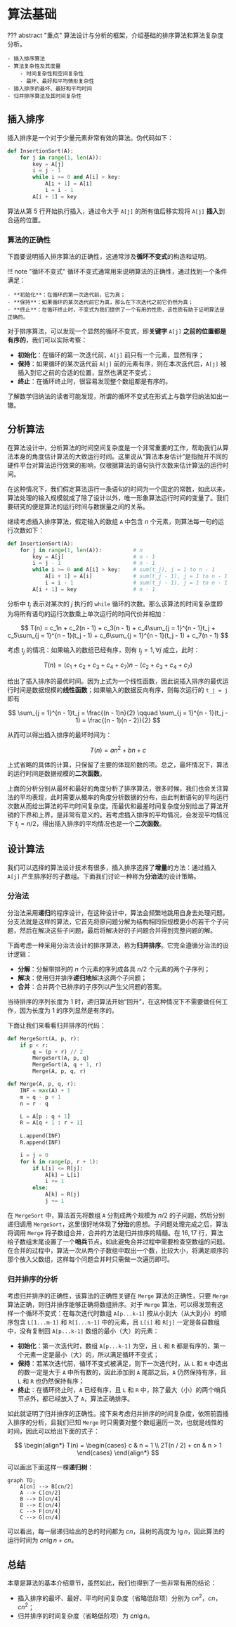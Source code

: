 # 算法基础

??? abstract "重点"
    算法设计与分析的框架，介绍基础的排序算法和算法复杂度分析。

    - 插入排序算法
    - 算法复杂性及其度量
        - 时间复杂性和空间复杂性
        - 最坏、最好和平均情形复杂性
    - 插入排序的最坏、最好和平均时间
    - 归并排序算法及其时间复杂性

## 插入排序

插入排序是一个对于少量元素非常有效的算法。伪代码如下：

```python title="插入排序" linenums="1" hl_lines="5-8"
def InsertionSort(A):
    for j in range(1, len(A)):
        key = A[j]
        i = j - 1
        while i >= 0 and A[i] > key:
            A[i + 1] = A[i]
            i = i - 1
        A[i + 1] = key
```

算法从第 5 行开始执行插入，通过令大于 `A[j]` 的所有值后移实现将 `A[j]` **插入**到合适的位置。

### 算法的正确性

下面要说明插入排序算法的正确性，这通常涉及**循环不变式**的构造和证明。

!!! note "循环不变式"
    循环不变式通常用来说明算法的正确性，通过找到一个条件满足：

    - **初始化**：在循环的第一次迭代前，它为真；
    - **保持**：如果循环的某次迭代前它为真，那么在下次迭代之前它仍然为真；
    - **终止**：在循环终止时，不变式为我们提供了一个有用的性质，该性质有助于证明算法是正确的。

对于排序算法，可以发现一个显然的循环不变式，即**关键字** `A[j]` **之前的位置都是有序的**，我们可以实际考察：

- **初始化**：在循环的第一次迭代前，`A[j]` 前只有一个元素，显然有序；
- **保持**：如果循环的某次迭代前 `A[j]` 前的元素有序，则在本次迭代后，`A[j]` 被插入到它之前的合适的位置，显然也满足不变式；
- **终止**：在循环终止时，很容易发现整个数组都是有序的。

了解数学归纳法的读者可能发现，所谓的循环不变式在形式上与数学归纳法如出一辙。

## 分析算法

在算法设计中，分析算法的时间空间复杂度是一个非常重要的工作，帮助我们从算法本身的角度估计算法的大致运行时间。这里说从“算法本身估计”是指抛开不同的硬件平台对算法运行效果的影响，仅根据算法的语句执行次数来估计算法的运行时间。

在这种情况下，我们假定算法运行一条语句的时间为一个固定的常数，如此以来，算法处理的输入规模就成了除了设计以外，唯一形象算法运行时间的变量了。我们要研究的便是算法的运行时间与数据量之间的关系。

继续考虑插入排序算法，假定输入的数组 `A` 中包含 $n$ 个元素，则算法每一句的运行次数如下：

```python title="插入排序：语句运行次数统计" linenums="1"
def InsertionSort(A):
    for j in range(1, len(A)):          # n
        key = A[j]                      # n - 1
        i = j - 1                       # n - 1
        while i >= 0 and A[i] > key:    # sum(t_j), j = 1 to n - 1
            A[i + 1] = A[i]             # sum(t_j - 1), j = 1 to n - 1
            i = i - 1                   # sum(t_j - 1), j = 1 to n - 1
        A[i + 1] = key                  # n - 1
```

分析中 $t_j$ 表示对某次的 $j$ 执行的 `while` 循环的次数。那么该算法的时间复杂度即为将所有语句的运行次数乘上单次运行的时间代价并相加：

$$
T(n) = c_1n + c_2(n - 1) + c_3(n - 1) + c_4\sum_{j = 1}^{n - 1}t_j + c_5\sum_{j = 1}^{n - 1}(t_j - 1) + c_6\sum_{j = 1}^{n - 1}(t_j - 1) + c_7(n - 1)
$$

考虑 $t_j$ 的情况：如果输入的数组已经有序，则有 $t_j = 1, \forall j$ 成立，此时：

$$
T(n) = (c_1 + c_2 + c_3 + c_4 + c_7)n - (c_2 + c_3 + c_4 + c_7)
$$

给出了插入排序的最优时间。因为上式为一个线性函数，因此说插入排序的最优运行时间是数据规模的**线性函数**；如果输入的数据反向有序，则每次运行的 `t_j = j` 即有

$$
\sum_{j = 1}^{n - 1}t_j = \frac{(n - 1)n}{2} \qquad \sum_{j = 1}^{n - 1}(t_j - 1) = \frac{(n - 1)(n - 2)}{2}
$$

从而可以得出插入排序的最坏时间为：

$$
T(n) = an^2 + bn + c
$$

上式省略的具体的计算，只保留了主要的体现阶数的项。总之，最坏情况下，算法的运行时间是数据规模的**二次函数**。

上面的分析分别从最坏和最好的角度分析了排序算法，很多时候，我们也会关注算法的平均表现，此时需要从概率的角度分析数据的分布，由此判断语句的平均运行次数从而给出算法的平均时间复杂度。而最优和最差时间复杂度分别给出了算法开销的下界和上界，是非常有意义的。若考虑插入排序的平均情况，会发现平均情况下 $t_j = n / 2$，得出插入排序的平均情况也是一个**二次函数**。

## 设计算法

我们可以选择的算法设计技术有很多，插入排序选择了**增量**的方法：通过插入 `A[j]` 产生排序好的子数组。下面我们讨论一种称为**分治法**的设计策略。

### 分治法

分治法采用**递归**的程序设计，在这种设计中，算法会频繁地跳用自身去处理问题。分支法就是这样的算法，它首先将原问题分解为结构相同但规模更小的若干个子问题，然后在解决这些子问题，最后将解决好的子问题合并得到完整问题的解。

下面考虑一种采用分治法设计的排序算法，称为**归并排序**。它完全遵循分治法的设计逻辑：

- **分解**：分解带排列的 $n$ 个元素的序列成各具 $n/2$ 个元素的两个子序列；
- **解决**：使用归并排序**递归地**解决这两个子问题；
- **合并**：合并两个已排序的子序列以产生父问题的答案。

当待排序的序列长度为 $1$ 时，递归算法开始“回升”，在这种情况下不需要做任何工作，因为长度为 $1$ 的序列显然是有序的。

下面让我们来看看归并排序的代码：

```python linenums="1" title="归并排序" hl_lines="4-6 16 17 20-26"
def MergeSort(A, p, r):
    if p < r:
        q = (p + r) // 2
        MergeSort(A, p, q)
        MergeSort(A, q + 1, r)
        Merge(A, p, q, r)

def Merge(A, p, q, r):
    INF = max(A) + 1
    m = q - p + 1
    n = r - q

    L = A[p : q + 1]
    R = A[q + 1 : r + 1]
    
    L.append(INF)
    R.append(INF)

    i = j = 0
    for k in range(p, r + 1):
        if L[i] <= R[j]:
            A[k] = L[i]
            i += 1
        else:
            A[k] = R[j]
            j += 1
```

在 `MergeSort` 中，算法首先将数组 `A` 分割成两个规模为 $n / 2$ 的子问题，然后分别递归调用 `MergeSort`，这里很好地体现了**分治**的思想。子问题处理完成之后，算法将调用 `Merge` 将子数组合并，合并的方法是归并排序的精髓。在 $16, 17$ 行，算法给子数组末尾设置了一个**哨兵**节点，如此避免合并过程中需要检查空数组的问题。在合并的过程中，算法一次从两个子数组中取出一个数，比较大小，将满足顺序的那个放入父数组，这样每个问题合并时只需做一次遍历即可。

### 归并排序的分析

考虑归并排序的正确性，该算法的正确性关键在 `Merge` 算法的正确性，只要 `Merge` 算法正确，则归并排序能够正确将数组排序。对于 `Merge` 算法，可以得发现有这样一个循环不变式：在每次迭代时数组 `A[p...k-1]` 按从小到大（从大到小）的顺序包含 `L[1...m-1]` 和 `R[1...n-1]` 中的元素，且 `L[i]` 和 `R[j]` 一定是各自数组中，没有复制回 `A[p...k-1]` 数组的最小（大）的元素：

- **初始化**：第一次迭代时，数组 `A[p...k-1]` 为空，且 `L` 和 `R` 都是有序的，第一个元素一定是最小（大）的，所以满足循环不变式；
- **保持**：若某次迭代前，循环不变式被满足，则下一次迭代时，从 `L` 和 `R` 中选出的数一定是大于 `A` 中所有数的，因此添加到 `A` 尾部之后，`A` 仍然保持有序，且 `L` 和 `R` 也仍然保持有序；
- **终止**：在循环终止时，`A` 已经有序，且 `L` 和 `R` 中，除了最大（小）的两个哨兵节点外，都已经放入了 `A`，算法正确排序。

如此就证明了归并排序的正确性。接下来考虑归并排序的时间复杂度，依照前面插入排序的分析，且我们已知 `Merge` 时只需要对整个数组遍历一次，也就是线性的时间，因此可以给出下面的式子：

$$
\begin{align*}
T(n) = 
\begin{cases}
c & n = 1 \\
2T(n / 2) + cn & n > 1
\end{cases}
\end{align*}
$$

可以画出下面这样一棵**递归树**：

``` mermaid
graph TD;
    A[cn] --> B[cn/2]
    A --> C[cn/2]
    B --> D[cn/4]
    B --> E[cn/4]
    C --> F[cn/4]
    C --> G[cn/4]
```

可以看出，每一层递归给出的总的时间都为 $cn$，且树的高度为 $\lg{n}$，因此算法的运行时间为 $cn\lg{n} + cn$。

## 总结

本章是算法的基本介绍章节，虽然如此，我们也得到了一些非常有用的结论：

- 插入排序的最坏、最好、平均时间复杂度（省略低阶项）分别为 $cn^2$，$cn$，$cn^2$；
- 归并排序的时间复杂度（省略低阶项）为 $cn\lg{n}$。
